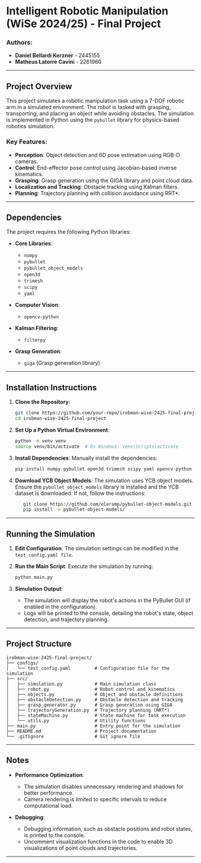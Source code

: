 # Intelligent Robotic Manipulation (WiSe 2024/25) - Final Project

### Authors:
- **Daniel Bellardi Kerzner** - 2445155  
- **Matheus Latorre Cavini** - 2261960  

---

## Project Overview

This project simulates a robotic manipulation task using a 7-DOF robotic arm in a simulated environment. The robot is tasked with grasping, transporting, and placing an object while avoiding obstacles. The simulation is implemented in Python using the `pybullet` library for physics-based robotics simulation.

### Key Features:
- **Perception**: Object detection and 6D pose estimation using RGB-D cameras.
- **Control**: End-effector pose control using Jacobian-based inverse kinematics.
- **Grasping**: Grasp generation using the GIGA library and point cloud data.
- **Localization and Tracking**: Obstacle tracking using Kalman filters.
- **Planning**: Trajectory planning with collision avoidance using RRT*.

---

## Dependencies

The project requires the following Python libraries:

- **Core Libraries**:
  - `numpy`
  - `pybullet`
  - `pybullet_object_models`
  - `open3d`
  - `trimesh`
  - `scipy`
  - `yaml`

- **Computer Vision**:
  - `opencv-python`

- **Kalman Filtering**:
  - `filterpy`

- **Grasp Generation**:
  - `giga` (Grasp generation library)

---

## Installation Instructions

1. **Clone the Repository**:
   ```bash
   git clone https://github.com/your-repo/irobman-wise-2425-final-project.git
   cd irobman-wise-2425-final-project
   ```

2. **Set Up a Python Virtual Environment**:
   ```bash
   python -m venv venv
   source venv/bin/activate  # On Windows: venv\Scripts\activate
   ```

3. **Install Dependencies**:
   Manually install the dependencies:
   ```bash
   pip install numpy pybullet open3d trimesh scipy yaml opencv-python filterpy giga
   ```

4. **Download YCB Object Models**:
   The simulation uses YCB object models. Ensure the `pybullet_object_models` library is installed and the YCB dataset is downloaded. If not, follow the instructions:

   ```bash
      git clone https://github.com/eleramp/pybullet-object-models.git # inside the irobman_project folder
      pip install -e pybullet-object-models/
   ```

---

## Running the Simulation

1. **Edit Configuration**:
   The simulation settings can be modified in the `test_config.yaml file`. 

2. **Run the Main Script**:
   Execute the simulation by running:
   ```bash
   python main.py
   ```

3. **Simulation Output**:
   - The simulation will display the robot's actions in the PyBullet GUI (if enabled in the configuration).
   - Logs will be printed to the console, detailing the robot's state, object detection, and trajectory planning.

---

## Project Structure

```
irobman-wise-2425-final-project/
├── configs/
│   └── test_config.yaml         # Configuration file for the simulation
├── src/
│   ├── simulation.py            # Main simulation class
│   ├── robot.py                 # Robot control and kinematics
│   ├── objects.py               # Object and obstacle definitions
│   ├── obstacleDetection.py     # Obstacle detection and tracking
│   ├── grasp_generator.py       # Grasp generation using GIGA
│   ├── trajectoryGeneration.py  # Trajectory planning (RRT*)
│   ├── stateMachine.py          # State machine for task execution
│   └── utils.py                 # Utility functions
├── main.py                      # Entry point for the simulation
├── README.md                    # Project documentation
└── .gitignore                   # Git ignore file
```

---

## Notes

- **Performance Optimization**:
  - The simulation disables unnecessary rendering and shadows for better performance.
  - Camera rendering is limited to specific intervals to reduce computational load.

- **Debugging**:
  - Debugging information, such as obstacle positions and robot states, is printed to the console.
  - Uncomment visualization functions in the code to enable 3D visualizations of point clouds and trajectories.

---

